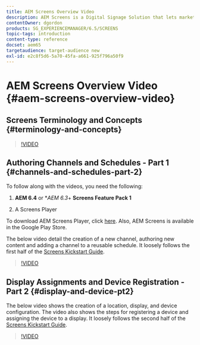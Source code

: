 ```yaml
---
title: AEM Screens Overview Video
description: AEM Screens is a Digital Signage Solution that lets marketers publish dynamic and interactive digital experiences to different types of screens.
contentOwner: dgordon
products: SG_EXPERIENCEMANAGER/6.5/SCREENS
topic-tags: introduction
content-type: reference
docset: aem65
targetaudience: target-audience new
exl-id: e2c8f5d6-5a70-45fa-a661-925f796a50f9
---
```

# AEM Screens Overview Video {#aem-screens-overview-video}

## Screens Terminology and Concepts {#terminology-and-concepts}

>[!VIDEO](https://video.tv.adobe.com/v/21353?quality=9)


## Authoring Channels and Schedules - Part 1 {#channels-and-schedules-part-2}

To follow along with the videos, you need the following:

1. **AEM 6.4** or **AEM 6.3*+ **Screens Feature Pack 1**

1. A Screens Player

To download AEM Screens Player, click [here](https://download.macromedia.com/screens/). Also, AEM Screens is available in the Google Play Store. <!-- LINK IS 404 WITH NO SUITABLE REPLACEMENT See [Installing and Configuring Screens](https://helpx.adobe.com/experience-manager/6-4/help/sites-deploying/configuring-screens-introduction.html) for more details. -->

The below video detail the creation of a new channel, authoring new content and adding a channel to a reusable schedule. It loosely follows the first half of the [Screens Kickstart Guide](kickstart-for-aem-screens.md).

>[!VIDEO](https://video.tv.adobe.com/v/21387?quality=9)

## Display Assignments and Device Registration - Part 2 {#display-and-device-pt2}

The below video shows the creation of a location, display, and device configuration. The video also shows the steps for registering a device and assigning the device to a display. It loosely follows the second half of the [Screens Kickstart Guide](kickstart-for-aem-screens.md).

>[!VIDEO](https://video.tv.adobe.com/v/21411?quality=9)
